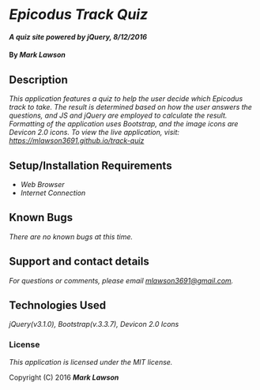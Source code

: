 # _Epicodus Track Quiz_

#### _A quiz site powered by jQuery, 8/12/2016_

#### By _**Mark Lawson**_

## Description

_This application features a quiz to help the user decide which Epicodus track to take. The result is determined based on how the user answers the questions, and JS and jQuery are employed to calculate the result. Formatting of the application uses Bootstrap, and the image icons are Devicon 2.0 icons. To view the live application, visit: https://mlawson3691.github.io/track-quiz_

## Setup/Installation Requirements

* _Web Browser_
* _Internet Connection_

## Known Bugs

_There are no known bugs at this time._

## Support and contact details

_For questions or comments, please email mlawson3691@gmail.com._

## Technologies Used

_jQuery(v3.1.0), Bootstrap(v.3.3.7), Devicon 2.0 Icons_

### License

*This application is licensed under the MIT license.*

Copyright (C) 2016 **_Mark Lawson_**
